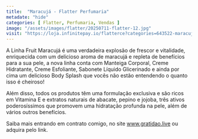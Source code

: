 ```yaml
---
title:  "Maracujá - Flatter Perfumaria"
metadate: "hide"
categories: [ Flatter, Perfumaria, Vendas ]
image: "/assets/images/flatter/20250711-flatter-12.jpg"
visit: "https://loja.infinitepay.io/flatterce?categories=643522-maracuja"
---
```

A Linha Fruit Maracujá é uma verdadeira explosão de frescor e vitalidade, enriquecida com um delicioso aroma de maracujá e repleta de benefícios para a sua pele, a nova linha conta com Manteiga Corporal, Creme Hidratante, Creme Esfoliante, Sabonete Líquido Glicerinado e ainda por cima um delicioso Body Splash que vocês não estão entendendo o quanto isso é cheiroso!

Além disso, todos os produtos têm uma formulação exclusiva e são ricos em Vitamina E e extratos naturais de abacate, pepino e jojoba, três ativos poderosíssimos que promovem uma hidratação profunda na pele, além de vários outros benefícios.

Saiba mais entrando em contrato comigo, no site www.gratidao.live ou adquira pelo link.